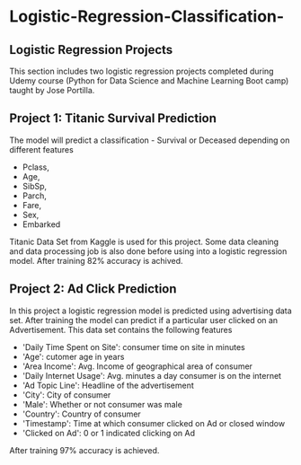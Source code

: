# Logistic-Regression-Classification-
## Logistic Regression Projects
This section includes two logistic regression projects completed during Udemy course (Python for Data Science and Machine Learning Boot camp) taught by Jose Portilla. 
## Project 1: Titanic Survival Prediction
The model will predict a classification - Survival or Deceased depending on different features  
* Pclass,  
* Age, 
* SibSp, 
* Parch, 
* Fare, 
* Sex, 
* Embarked

Titanic Data Set from Kaggle is used for this project. Some data cleaning and data processing job is also done before using into a logistic regression model. After training 82% accuracy is achived.  


## Project 2: Ad Click Prediction
In this project a logistic regression model is predicted using advertising data set. After training the model can predict if a particular user clicked on an Advertisement. This data set contains the following features    
* 'Daily Time Spent on Site': consumer time on site in minutes
* 'Age': cutomer age in years
* 'Area Income': Avg. Income of geographical area of consumer
* 'Daily Internet Usage': Avg. minutes a day consumer is on the internet
* 'Ad Topic Line': Headline of the advertisement
* 'City': City of consumer
* 'Male': Whether or not consumer was male
* 'Country': Country of consumer
* 'Timestamp': Time at which consumer clicked on Ad or closed window
* 'Clicked on Ad': 0 or 1 indicated clicking on Ad

After training 97% accuracy is achieved.
